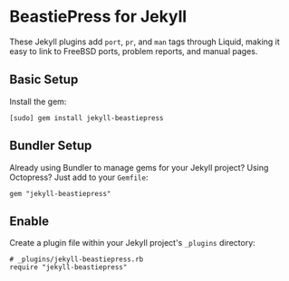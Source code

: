 BeastiePress for Jekyll
=======================

These Jekyll plugins add ```port```, ```pr```, and ```man``` tags through Liquid, making it easy to link to FreeBSD ports, problem reports, and manual pages.

Basic Setup
-----------
Install the gem:

	[sudo] gem install jekyll-beastiepress

Bundler Setup
-------------
Already using Bundler to manage gems for your Jekyll project? Using Octopress? Just add to your ```Gemfile```:

	gem "jekyll-beastiepress"

Enable
------
Create a plugin file within your Jekyll project's ```_plugins``` directory:

	# _plugins/jekyll-beastiepress.rb
	require "jekyll-beastiepress"

